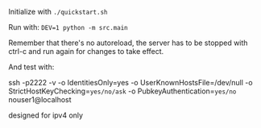 Initialize with `./quickstart.sh`

Run with: `DEV=1 python -m src.main`

Remember that there's no autoreload, the server has to be stopped with ctrl-c and run again for changes to take effect.

And test with:

ssh -p2222 -v -o IdentitiesOnly=yes -o UserKnownHostsFile=/dev/null -o StrictHostKeyChecking=`yes/no/ask` -o PubkeyAuthentication=`yes/no` nouser1@localhost


designed for ipv4 only
